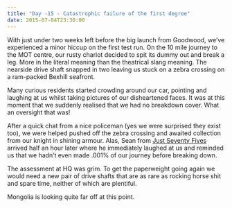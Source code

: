 ```yaml
---
title: "Day -15 - Catastrophic failure of the first degree"
date: 2015-07-04T23:30:00
---
```


With just under two weeks left before the big launch from Goodwood, we&#8217;ve experienced a minor hiccup on the first test run. On the 10 mile journey to the MOT centre, our rusty chariot decided to spit its dummy out and break a leg. More in the literal meaning than the theatrical slang meaning. The nearside drive shaft snapped in two leaving us stuck on a zebra crossing on a ram-packed Bexhill seafront.

Many curious residents started crowding around our car, pointing and laughing at us whilst taking pictures of our disheartened faces. It was at this moment that we suddenly realised that we had no breakdown cover. What an oversight that was!

After a quick chat from a nice policeman (yes we were surprised they exist too), we were helped pushed off the zebra crossing and awaited collection from our knight in shining armour. Alas, Sean from <a href="http://www.justseventyfives.co.uk" title="Just Seventy Fives" target="_blank">Just Seventy Fives</a> arrived half an hour later where he immediately laughed at us and reminded us that we hadn&#8217;t even made .001% of our journey before breaking down.

The assessment at HQ was grim. To get the paperweight going again we would need a new pair of drive shafts that are as rare as rocking horse shit and spare time, neither of which are plentiful.

Mongolia is looking quite far off at this point.
